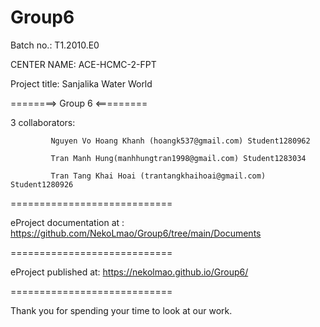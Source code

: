 # Group6
Batch no.: T1.2010.E0

CENTER NAME: ACE-HCMC-2-FPT

Project title: Sanjalika Water World

========> Group 6 <=========

3 collaborators:

             Nguyen Vo Hoang Khanh (hoangk537@gmail.com) Student1280962

             Tran Manh Hung(manhhungtran1998@gmail.com) Student1283034
             
             Tran Tang Khai Hoai (trantangkhaihoai@gmail.com) Student1280926

============================

eProject documentation at : https://github.com/NekoLmao/Group6/tree/main/Documents

============================

eProject published at: https://nekolmao.github.io/Group6/

============================

Thank you for spending your time to look at our work.
